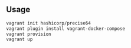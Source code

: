 ## Usage

```bash
vagrant init hashicorp/precise64
vagrant plugin install vagrant-docker-compose
vagrant provision
vagrant up
```
